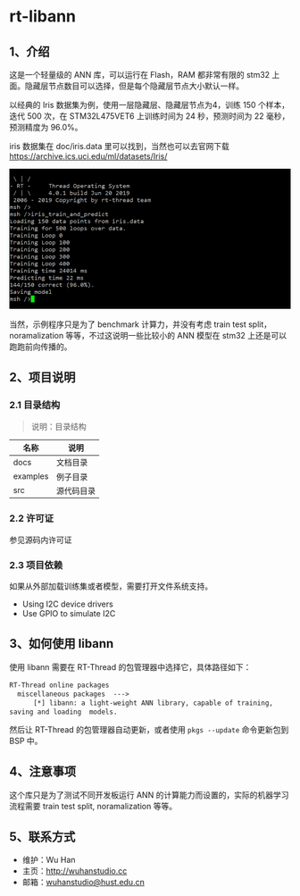 # rt-libann

## 1、介绍

这是一个轻量级的 ANN 库，可以运行在 Flash，RAM 都非常有限的 stm32 上面。隐藏层节点数目可以选择，但是每个隐藏层节点大小默认一样。

以经典的 Iris 数据集为例，使用一层隐藏层、隐藏层节点为4，训练 150 个样本，迭代 500 次，在 STM32L475VET6 上训练时间为 24 秒，预测时间为 22 毫秒，预测精度为 96.0%。

iris 数据集在 doc/iris.data 里可以找到，当然也可以去官网下载 https://archive.ics.uci.edu/ml/datasets/Iris/

![](doc/iris_train_and_predict.png)

当然，示例程序只是为了 benchmark 计算力，并没有考虑 train test split，noramalization 等等，不过这说明一些比较小的 ANN 模型在 stm32 上还是可以跑跑前向传播的。 



## 2、项目说明

### 2.1 目录结构

> 说明：目录结构

| 名称     | 说明       |
| -------- | ---------- |
| docs     | 文档目录   |
| examples | 例子目录   |
| src      | 源代码目录 |

### 2.2 许可证

参见源码内许可证

### 2.3 项目依赖

如果从外部加载训练集或者模型，需要打开文件系统支持。

- Using I2C device drivers
- Use GPIO to simulate I2C

## 3、如何使用 libann

使用 libann 需要在 RT-Thread 的包管理器中选择它，具体路径如下：

```
RT-Thread online packages
  miscellaneous packages  --->
      [*] libann: a light-weight ANN library, capable of training, saving and loading  models.
```

然后让 RT-Thread 的包管理器自动更新，或者使用 `pkgs --update` 命令更新包到 BSP 中。

## 4、注意事项

这个库只是为了测试不同开发板运行 ANN 的计算能力而设置的，实际的机器学习流程需要 train test split, noramalization 等等。



## 5、联系方式

- 维护：Wu Han
- 主页：http://wuhanstudio.cc
- 邮箱：wuhanstudio@hust.edu.cn